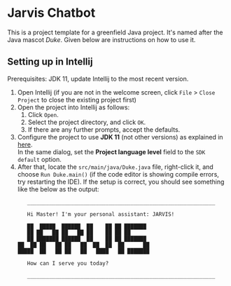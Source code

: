 # Jarvis Chatbot

This is a project template for a greenfield Java project. It's named after the Java mascot _Duke_. Given below are instructions on how to use it.

## Setting up in Intellij

Prerequisites: JDK 11, update Intellij to the most recent version.

1. Open Intellij (if you are not in the welcome screen, click `File` > `Close Project` to close the existing project first)
1. Open the project into Intellij as follows:
   1. Click `Open`.
   1. Select the project directory, and click `OK`.
   1. If there are any further prompts, accept the defaults.
1. Configure the project to use **JDK 11** (not other versions) as explained in [here](https://www.jetbrains.com/help/idea/sdk.html#set-up-jdk).<br>
   In the same dialog, set the **Project language level** field to the `SDK default` option.
3. After that, locate the `src/main/java/Duke.java` file, right-click it, and choose `Run Duke.main()` (if the code editor is showing compile errors, try restarting the IDE). If the setup is correct, you should see something like the below as the output:
   ```
      ____________________________________________________________

      Hi Master! I'm your personal assistant: JARVIS! 

      ██  █████  ██████  ██    ██ ██ ███████ 
      ██ ██   ██ ██   ██ ██    ██ ██ ██      
      ██ ███████ ██████  ██    ██ ██ ███████ 
   ██  ██ ██   ██ ██   ██  ██  ██  ██      ██
   █████  ██   ██ ██   ██   ████   ██ ███████ 

      How can I serve you today? 

      ____________________________________________________________
   ```
